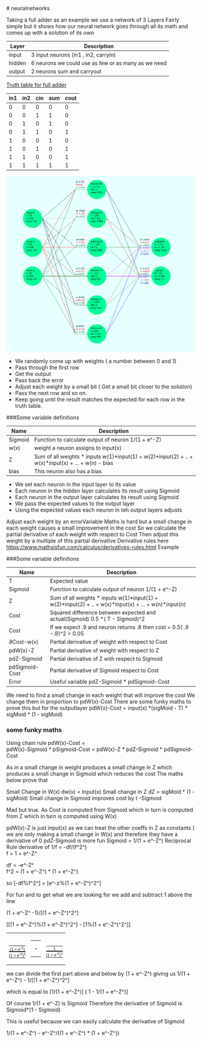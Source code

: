 <STYLE TYPE="text/css">
<!--
TD.denom{font-family: Arial; font-size: 8pt;padding:0px;text-align:center;}
TD.numer{font-family: Arial; font-size: 8pt;border-top: 2px solid black;padding:0px;text-align:center;}
TD.math{font-family: Arial; font-size: 14pt;padding:10px;text-align:center;}

TABLE{border-collapse: collapse;border-spacing: 0;}

--->
</STYLE>
</STYLE>
# neuralnetworks

Taking a full adder as an example we use a network of 3 Layers
Fairly simple but it shows how our neural network goes through all its math and comes up with a solution of its own

| Layer | Description | 
| --- | --- |
| input | 3 input neurons (in1 , in2, carryin)|
| hidden | 6 neurons we could use as few or as many as we need|
| output| 2 neurons sum and carryout|  

<span style="text-decoration: underline;">Truth table for full adder </span>

| in1 | in2 | cin| sum| cout|
| --- | --- |--- | --- | --- |
|0|0|0|0|0
|0|0|1|1|0
|0|1|0|1|0
|0|1|1|0|1
|1|0|0|1|0
|1|0|1|0|1
|1|1|0|0|1
|1|1|1|1|1   

![alt text](adder.bmp "Logo Title Text 1")


- We randomly come up with weights ( a number between 0 and 1) 
- Pass through the first row 
- Get the output
- Pass back the error
- Adjust each weight by a small bit ( Get a small bit closer to the solution)
- Pass the next row and so on.
- Keep going until the result matches the expected for each row in the truth table.
 
###Some variable definitions

| Name | Description |
| --- | --- |
|Sigmoid |        Function to calculate output of neuron  1/(1 + e^-Z) |
| w(x) |      weight a neuron assigns to input(x) 
|Z  |             Sum of all weights * inputs  w(1)*input(1) + w(2)*input(2) + .. + w(x)*input(x) + ... + w(n)  - bias 
| bias |  This neuron also has a bias

- We set each neuron in the input layer to its value
- Each neuron in the hidden layer calculates its result using Sigmoid
- Each neuron in the output layer calculates its result using Sigmoid 
- We pass the expected values to the output layer
- Using the expected values each neuron in teh output layers adjusts 

Adjust each weight by an errorVariable
Maths is hard but a small change in each weight causes a small improvement in the cost
So we calculate the partial derivative  of each weight with respect  to Cost
Then adjust this weight by a multiple of this  partial derivative 
Derivative rules here https://www.mathsisfun.com/calculus/derivatives-rules.html
Example 


###Some variable definitions

| Name | Description |
| --- | --- |
| T   |            Expected value |
|Sigmoid |        Function to calculate output of neuron  1/(1 + e^-Z) |
|Z  |             Sum of all weights * inputs  w(1)*input(1) + w(2)*input(2) + .. + w(x)*input(x) + ... + w(n)*input(n)| 
|Cost|            Squared difference between expected and actual(Sigmoid)   0.5 *( T - Sigmoid)^2 |
|Cost| If we expect .9 and neuron returns .8 then cost = 0.5( .9 -.8)^2 = 0.05|
|∂Cost-w(x)|     Partial derivative  of weight with respect  to Cost  <br>
|pdW(x)-Z|        Partial derivative  of weight with respect  to Z
|pdZ-Sigmoid|     Partial derivative  of Z with respect  to Sigmoid
|pdSigmoid-Cost|  Partial derivative  of Sigmoid  respect  to Cost
|Error |          Useful variable  pdZ-Sigmoid *  pdSigmoid-Cost

We need to find a small change in each weight that will improve the cost
We change them in proportion to pdW(x)-Cost
There are some funky maths to prove this but for the outputlayer
 pdW(x)-Cost = input(x) *(sigMoid - T) * sigMoid * (1 - sigMoid)
       
 ### some funky maths
       
Using chain rule pdW(x)-Cost =  
 pdW(x)-Sigmoid * pSigmoid-Cost  = 
 pdW(x)-Z  *  pdZ-Sigmoid * pdSigmoid-Cost
 
 As in a small change in weight produces a small change in Z which produces a small change in Sigmoid which reduces the cost 
 The maths below prove that 
 
 Small Change in W(x)  dw(x) = Input(x)
 Small change in Z dZ =   sigMoid * (1 - sigMoid)
 Small change in Sigmoid improves cost by t -Sigmoid
  
 
 Mad but true.   As Cost is computed from Sigmoid which in turn is computed from Z which in turn is computed using W(x)

 pdW(x)-Z is just   input(x) as we can treat the other coeffs in Z as constants ( we are only making a small change in W(x) and therefore they have a derivative of 0
 pdZ-Sigmoid is more fun  Sigmoid = 1/(1 + e^-Z^)
 Reciprocal Rule  derivative of 1/f =   -df/(f^2^)    
 f =  1 + e^-Z^
  
 df  = -e^-Z^    
 f^2 = (1 + e^-Z^) * (1 + e^-Z^)  
 
 so [-df%f^2^] =
   [e^-z%(1 + e^-Z^)^2^]
   
 For fun and to get what we are looking for we add and subtract 1 above the line
 
 (1 + e^-Z^ -1)/[(1 + e^-Z^)^2^]
 
 
  [[(1 + e^-Z^)%(1 + e^-Z^)^2^]  - [1%(1 + e^-Z^)^2^]]
  
  <table  cellspacing="0" > <tr><td><table style="white-space:pre;" cellspacing="0" > <tr ><td class="denom">(1 + e<sup>-Z</sup>)</td></tr> <tr><td class="numer">(1 + e<sup>-Z</sup>)<sup>2</sup></td></tr> </table></td><td><table  cellspacing="0" > <tr ><td class="math">  - </td></tr> </table></td><td><table style="white-space:pre;" cellspacing="0" > <tr ><td class="denom">1</td></tr> <tr><td class="numer">(1 + e<sup>-Z</sup>)<sup>2</sup></td></tr> </table></td> </tr></table>
  
  we can divide the first part above and below by (1 + e^-Z^) giving us
  1/(1 + e^-Z^) - 1/[(1 + e^-Z^)^2^]
  
  which is equal to
  [1/(1 + e^-Z^)] ( 1 - 1/(1 + e^-Z^)]
  
  Of course 1/(1 + e^-Z) is Sigmoid 
  Therefore the derivative of Sigmoid is 
  Sigmoid*(1 - Sigmoid)
  
  This is useful because we can easily calculate the derivative of Sigmoid
 
  1/(1 + e^-Z^)  -  e^-Z^/((1 + e^-Z^) * (1 + e^-Z^))
    
 